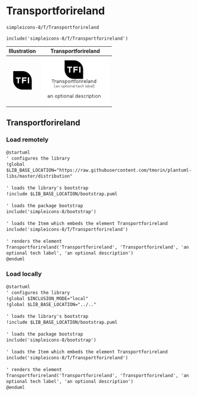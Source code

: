 # Transportforireland


```text
simpleicons-8/T/Transportforireland
```

```text
include('simpleicons-8/T/Transportforireland')
```



| Illustration | Transportforireland |
| :---: | :---: |
| ![illustration for Illustration](../../simpleicons-8/T/Transportforireland.png) | ![illustration for Transportforireland](../../simpleicons-8/T/Transportforireland.Local.png) |




## Transportforireland

### Load remotely
```plantuml
@startuml
' configures the library
!global $LIB_BASE_LOCATION="https://raw.githubusercontent.com/tmorin/plantuml-libs/master/distribution"

' loads the library's bootstrap
!include $LIB_BASE_LOCATION/bootstrap.puml

' loads the package bootstrap
include('simpleicons-8/bootstrap')

' loads the Item which embeds the element Transportforireland
include('simpleicons-8/T/Transportforireland')

' renders the element
Transportforireland('Transportforireland', 'Transportforireland', 'an optional tech label', 'an optional description')
@enduml
```

### Load locally
```plantuml
@startuml
' configures the library
!global $INCLUSION_MODE="local"
!global $LIB_BASE_LOCATION="../.."

' loads the library's bootstrap
!include $LIB_BASE_LOCATION/bootstrap.puml

' loads the package bootstrap
include('simpleicons-8/bootstrap')

' loads the Item which embeds the element Transportforireland
include('simpleicons-8/T/Transportforireland')

' renders the element
Transportforireland('Transportforireland', 'Transportforireland', 'an optional tech label', 'an optional description')
@enduml
```

